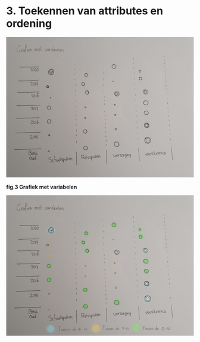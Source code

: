 # 3. Toekennen van attributes en ordening

 

![](../.gitbook/assets/grafiek.png)

  
**fig.3 Grafiek met variabelen** 

![](../.gitbook/assets/nieuwe-tabel2.png)

